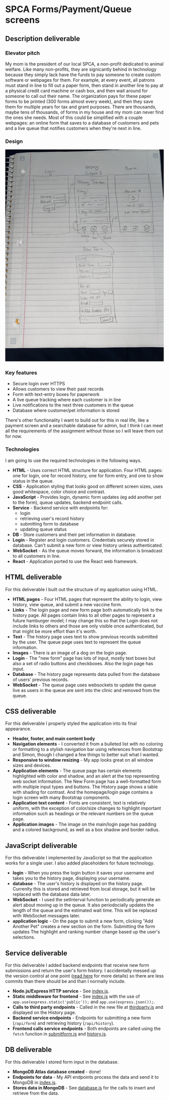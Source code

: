# SPCA Forms/Payment/Queue screens

## Description deliverable

### Elevator pitch

My mom is the president of our local SPCA, a non-profit dedicated to animal welfare. Like many non-profits, they are signicantly behind in technology because they simply lack have the funds to pay someone to create custom software or webpages for them. For example, at every event, all patrons must stand in line to fill out a paper form, then stand in another line to pay at a physical credit card machine or cash box, and then wait around for someone to call out their name. The organization pays for these paper forms to be printed (300 forms almost every week), and then they save them for multiple years for tax and grant purposes. There are thousands, maybe tens of thousands, of forms in my house and my mom can never find the ones she needs. Most of this could be simplified with a couple webpages: an online form that saves to a database of customers and pets and a live queue that notifies customers when they're next in line. 

### Design

![Mock](public/img/IMG_5879.jpg)

### Key features

- Secure login over HTTPS
- Allows customers to view their past records
- Form with text-entry boxes for paperwork
- A live queue tracking where each customer is in line
- Live notifications to the next three customers in the queue
- Database where customer/pet information is stored

There's other functionality I want to build out for this in real life, like a payment screen and a searchable database for admin, but I think I can meet all the requirements of the assignment without those so I will leave them out for now.


### Technologies

I am going to use the required technologies in the following ways.

- **HTML** - Uses correct HTML structure for application. Four HTML pages: one for login, one for record history, one for form entry, and one to show status in the queue.
- **CSS** - Application styling that looks good on different screen sizes, uses good whitespace, color choice and contrast.
- **JavaScript** - Provides login, dynamic form updates (eg add another pet to the form), queue updates, backend endpoint calls.
- **Service** - Backend service with endpoints for:
  - login
  - retrieving user's record history
  - submitting form to database
  - updating queue status
- **DB** - Store customers and their pet information in database.
- **Login** - Register and login customers. Credentials securely stored in database. Can't submit a new form or view history unless authenticated.
- **WebSocket** - As the queue moves forward, the information is broadcast to all customers in line.
- **React** - Application ported to use the React web framework.

## HTML deliverable

For this deliverable I built out the structure of my application using HTML.

- **HTML pages** - Four HTML pages that represent the ability to login, view history, view queue, and submit a new vaccine form.
- **Links** - The login page and new form page both automatically link to the history page. All pages contain links to all other pages to represent a future hamburger model; I may change this so that the Login does not include links to others and those are only visible once authenticated, but that might be more effort than it's worth.
- **Text** - The history page uses text to show previous records submitted by the user. The queue page uses text to represent the queue information.
- **Images** - There is an image of a dog on the login page.
- **Login** - The "new form" page has lots of input, mostly text boxes but also a set of radio buttons and checkboxes. Also the login page has input.
- **Database** - The history page represents data pulled from the database of users' previous records.
- **WebSocket** - The queue page uses websockets to update the queue live as users in the queue are sent into the clinic and removed from the queue.

## CSS deliverable

For this deliverable I properly styled the application into its final appearance.

- **Header, footer, and main content body**
- **Navigation elements** - I converted it from a bulleted list with no coloring or formatting to a stylish navigation bar using references from Bootstrap and Simon, though I changed a few things to better suit what I wanted.
- **Responsive to window resizing** - My app looks great on all window sizes and devices.
- **Application elements** - The queue page has certain elements highlighted with color and shadow, and an alert at the top representing web socket information. The New Form page has a well-formatted form with multiple input types and buttons. The History page shows a table with shading for contrast. And the homepage/login page contains a login screen with many Bootstrap components.
- **Application text content** - Fonts are consistent, text is relatively uniform, with the exception of color/size changes to highlight important information such as headings or the relevant numbers on the queue page.
- **Application images** - The image on the main/login page has padding and a colored background, as well as a box shadow and border radius.

## JavaScript deliverable

For this deliverable I implemented by JavaScript so that the application works for a single user. I also added placeholders for future technology.

- **login** - When you press the login button it saves your username and takes you to the history page, displaying your username.
- **database** - The user's history is displayed on the history page. Currenlty this is stored and retrieved from local storage, but it will be replaced with the database data later.
- **WebSocket** - I used the setInterval function to periodically generate an alert about moving up in the queue. It also periodocially updates the length of the queue and the estimated wait time. This will be replaced with WebSocket messages later.
- **application logic** - On the page to submit a new form, clicking "Add Another Pet" creates a new section on the form. Submitting the form updates The highlight and ranking number change based up the user's selections.

## Service deliverable

For this deliverable I added backend endpoints that receive new form submissions and return the user's form history. I accidentally messed up the version control at one point ([read here](https://github.com/optimisms/startup/pull/1) for more details) so there are less commits than there should be and than I normally include.

- **Node.js/Express HTTP service** - See [index.js](index.js).
- **Static middleware for frontend** - See [index.js](index.js) with the use of `app.use(express.static('public'));` and `app.use(express.json());`.
- **Calls to third party endpoints** - Called in the new file at [thirdparty.js](public/js/thirdparty.js) and displayed on the History page.
- **Backend service endpoints** - Endpoints for submitting a new form (`/api/form`) and retrieving history (`/api/history`). 
- **Frontend calls service endpoints** - Both endpoints are called using the `fetch` function in [submitform.js](public/js/submitform.js) and [history.js](public/js/history.js).

## DB deliverable

For this deliverable I stored form input in the database.

- **MongoDB Atlas database created** - done!
- **Endpoints for data** - My API endpoints process the data and send it to MongoDB in [index.js](index.js).
- **Stores data in MongoDB** - See [database.js](database.js) for the calls to insert and retrieve from the data.
